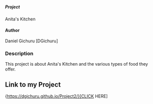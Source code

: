##### Project 
 Anita's Kitchen
 #### Author
  Daniel Gichuru [DGichuru]
  ### Description
   This project is about Anita's Kitchen and the various types of food they offer.
   ## Link to my Project
   {https://dgichuru.github.io/Project2/}[CLICK HERE]
   
   
